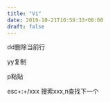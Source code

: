 ```yaml
---
title: "Vi"
date: 2019-10-21T10:59:33+08:00
draft: false
---
```


dd删除当前行

yy复制

p粘贴

esc+:+/xxx 搜索xxx,n查找下一个